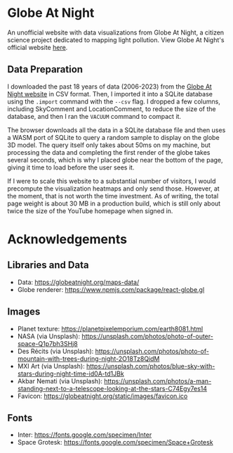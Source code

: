 # Globe At Night

An unofficial website with data visualizations from Globe At Night, a citizen science project dedicated to mapping light pollution.
View Globe At Night's official website [here](https://globeatnight.org).

## Data Preparation

I downloaded the past 18 years of data (2006-2023) from the [Globe At Night website](https://globeatnight.org/maps-data/) in CSV format. Then, I imported it into a SQLite database using the `.import` command with the `--csv` flag. I dropped a few columns, including SkyComment and LocationComment, to reduce the size of the database, and then I ran the `VACUUM` command to compact it.

The browser downloads all the data in a SQLite database file and then uses a WASM port of SQLite to query a random sample to display on the globe 3D model. The query itself only takes about 50ms on my machine, but processing the data and completing the first render of the globe takes several seconds, which is why I placed globe near the bottom of the page, giving it time to load before the user sees it.

If I were to scale this website to a substantial number of visitors, I would precompute the visualization heatmaps and only send those. However, at the moment, that is not worth the time investment. As of writing, the total page weight is about 30 MB in a production build, which is still only about twice the size of the YouTube homepage when signed in.

# Acknowledgements

## Libraries and Data

- Data: https://globeatnight.org/maps-data/
- Globe renderer: https://www.npmjs.com/package/react-globe.gl

## Images

- Planet texture: https://planetpixelemporium.com/earth8081.html
- NASA (via Unsplash): https://unsplash.com/photos/photo-of-outer-space-Q1p7bh3SHj8
- Des Récits (via Unsplash): https://unsplash.com/photos/photo-of-mountain-with-trees-during-night-2O18Tz8QidM
- MXI Art (via Unsplash): https://unsplash.com/photos/blue-sky-with-stars-during-night-time-id0A-td1JBk
- Akbar Nemati (via Unsplash): https://unsplash.com/photos/a-man-standing-next-to-a-telescope-looking-at-the-stars-C74Egy7es14
- Favicon: https://globeatnight.org/static/images/favicon.ico

## Fonts

- Inter: https://fonts.google.com/specimen/Inter
- Space Grotesk: https://fonts.google.com/specimen/Space+Grotesk
